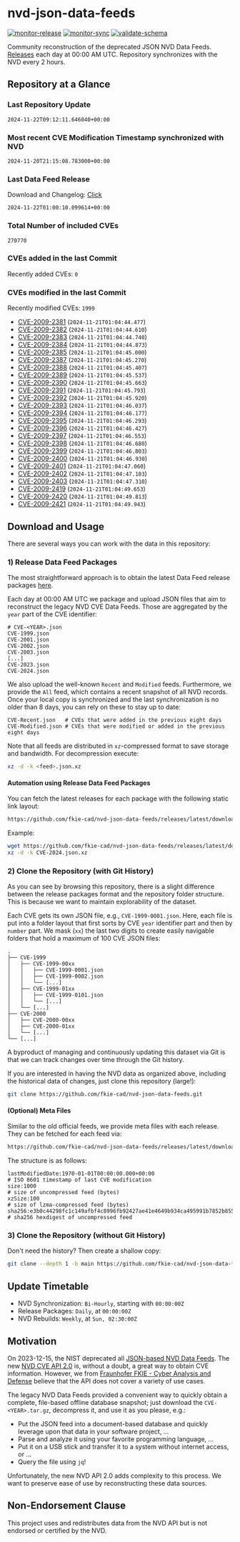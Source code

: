 # nvd-json-data-feeds

[![monitor-release](https://github.com/fkie-cad/nvd-json-data-feeds/actions/workflows/monitor_release.yml/badge.svg)](https://github.com/fkie-cad/nvd-json-data-feeds/actions/workflows/monitor_release.yml)
[![monitor-sync](https://github.com/fkie-cad/nvd-json-data-feeds/actions/workflows/monitor_sync.yml/badge.svg)](https://github.com/fkie-cad/nvd-json-data-feeds/actions/workflows/monitor_sync.yml)
[![validate-schema](https://github.com/fkie-cad/nvd-json-data-feeds/actions/workflows/validate_schema.yml/badge.svg)](https://github.com/fkie-cad/nvd-json-data-feeds/actions/workflows/validate_schema.yml)

Community reconstruction of the deprecated JSON NVD Data Feeds.
[Releases](https://github.com/fkie-cad/nvd-json-data-feeds/releases/latest) each day at 00:00 AM UTC.
Repository synchronizes with the NVD every 2 hours.

## Repository at a Glance

### Last Repository Update

```plain
2024-11-22T09:12:11.646040+00:00
```

### Most recent CVE Modification Timestamp synchronized with NVD

```plain
2024-11-20T21:15:08.783000+00:00
```

### Last Data Feed Release

Download and Changelog: [Click](https://github.com/fkie-cad/nvd-json-data-feeds/releases/latest)

```plain
2024-11-22T01:00:10.099614+00:00
```

### Total Number of included CVEs

```plain
270770
```

### CVEs added in the last Commit

Recently added CVEs: `0`



### CVEs modified in the last Commit

Recently modified CVEs: `1999`

- [CVE-2009-2381](CVE-2009/CVE-2009-23xx/CVE-2009-2381.json) (`2024-11-21T01:04:44.477`)
- [CVE-2009-2382](CVE-2009/CVE-2009-23xx/CVE-2009-2382.json) (`2024-11-21T01:04:44.610`)
- [CVE-2009-2383](CVE-2009/CVE-2009-23xx/CVE-2009-2383.json) (`2024-11-21T01:04:44.740`)
- [CVE-2009-2384](CVE-2009/CVE-2009-23xx/CVE-2009-2384.json) (`2024-11-21T01:04:44.873`)
- [CVE-2009-2385](CVE-2009/CVE-2009-23xx/CVE-2009-2385.json) (`2024-11-21T01:04:45.000`)
- [CVE-2009-2387](CVE-2009/CVE-2009-23xx/CVE-2009-2387.json) (`2024-11-21T01:04:45.270`)
- [CVE-2009-2388](CVE-2009/CVE-2009-23xx/CVE-2009-2388.json) (`2024-11-21T01:04:45.407`)
- [CVE-2009-2389](CVE-2009/CVE-2009-23xx/CVE-2009-2389.json) (`2024-11-21T01:04:45.537`)
- [CVE-2009-2390](CVE-2009/CVE-2009-23xx/CVE-2009-2390.json) (`2024-11-21T01:04:45.663`)
- [CVE-2009-2391](CVE-2009/CVE-2009-23xx/CVE-2009-2391.json) (`2024-11-21T01:04:45.793`)
- [CVE-2009-2392](CVE-2009/CVE-2009-23xx/CVE-2009-2392.json) (`2024-11-21T01:04:45.920`)
- [CVE-2009-2393](CVE-2009/CVE-2009-23xx/CVE-2009-2393.json) (`2024-11-21T01:04:46.037`)
- [CVE-2009-2394](CVE-2009/CVE-2009-23xx/CVE-2009-2394.json) (`2024-11-21T01:04:46.177`)
- [CVE-2009-2395](CVE-2009/CVE-2009-23xx/CVE-2009-2395.json) (`2024-11-21T01:04:46.293`)
- [CVE-2009-2396](CVE-2009/CVE-2009-23xx/CVE-2009-2396.json) (`2024-11-21T01:04:46.427`)
- [CVE-2009-2397](CVE-2009/CVE-2009-23xx/CVE-2009-2397.json) (`2024-11-21T01:04:46.553`)
- [CVE-2009-2398](CVE-2009/CVE-2009-23xx/CVE-2009-2398.json) (`2024-11-21T01:04:46.680`)
- [CVE-2009-2399](CVE-2009/CVE-2009-23xx/CVE-2009-2399.json) (`2024-11-21T01:04:46.803`)
- [CVE-2009-2400](CVE-2009/CVE-2009-24xx/CVE-2009-2400.json) (`2024-11-21T01:04:46.930`)
- [CVE-2009-2401](CVE-2009/CVE-2009-24xx/CVE-2009-2401.json) (`2024-11-21T01:04:47.060`)
- [CVE-2009-2402](CVE-2009/CVE-2009-24xx/CVE-2009-2402.json) (`2024-11-21T01:04:47.183`)
- [CVE-2009-2403](CVE-2009/CVE-2009-24xx/CVE-2009-2403.json) (`2024-11-21T01:04:47.310`)
- [CVE-2009-2419](CVE-2009/CVE-2009-24xx/CVE-2009-2419.json) (`2024-11-21T01:04:49.653`)
- [CVE-2009-2420](CVE-2009/CVE-2009-24xx/CVE-2009-2420.json) (`2024-11-21T01:04:49.813`)
- [CVE-2009-2421](CVE-2009/CVE-2009-24xx/CVE-2009-2421.json) (`2024-11-21T01:04:49.943`)


## Download and Usage

There are several ways you can work with the data in this repository:

### 1) Release Data Feed Packages

The most straightforward approach is to obtain the latest Data Feed release packages [here](https://github.com/fkie-cad/nvd-json-data-feeds/releases/latest).

Each day at 00:00 AM UTC we package and upload JSON files that aim to reconstruct the legacy NVD CVE Data Feeds.
Those are aggregated by the `year` part of the CVE identifier:

```
# CVE-<YEAR>.json
CVE-1999.json
CVE-2001.json
CVE-2002.json
CVE-2003.json
[...]
CVE-2023.json
CVE-2024.json
```

We also upload the well-known `Recent` and `Modified` feeds.
Furthermore, we provide the `All` feed, which contains a recent snapshot of all NVD records.
Once your local copy is synchronized and the last synchronization is no older than 8 days, you can rely on these to stay up to date:

```plain
CVE-Recent.json   # CVEs that were added in the previous eight days
CVE-Modified.json # CVEs that were modified or added in the previous eight days
```

Note that all feeds are distributed in `xz`-compressed format to save storage and bandwidth.
For decompression execute:

```sh
xz -d -k <feed>.json.xz
```

#### Automation using Release Data Feed Packages

You can fetch the latest releases for each package with the following static link layout:

```sh
https://github.com/fkie-cad/nvd-json-data-feeds/releases/latest/download/CVE-<YEAR>.json.xz
```

Example:

```sh
wget https://github.com/fkie-cad/nvd-json-data-feeds/releases/latest/download/CVE-2024.json.xz
xz -d -k CVE-2024.json.xz
```

### 2) Clone the Repository (with Git History)

As you can see by browsing this repository, there is a slight difference between the release packages format and the repository folder structure.
This is because we want to maintain explorability of the dataset.

Each CVE gets its own JSON file, e.g., `CVE-1999-0001.json`.
Here, each file is put into a folder layout that first sorts by CVE `year` identifier part and then by `number` part.
We mask (`xx`) the last two digits to create easily navigable folders that hold a maximum of 100 CVE JSON files:

```plain
.
├── CVE-1999
│   ├── CVE-1999-00xx
│   │   ├── CVE-1999-0001.json
│   │   ├── CVE-1999-0002.json
│   │   └── [...]
│   ├── CVE-1999-01xx
│   │   ├── CVE-1999-0101.json
│   │   └── [...]
│   └── [...]
├── CVE-2000
│   ├── CVE-2000-00xx
│   ├── CVE-2000-01xx
│   └── [...]
└── [...]
```

A byproduct of managing and continuously updating this dataset via Git is that we can track changes over time through the Git history.

If you are interested in having the NVD data as organized above, including the historical data of changes, just clone this repository (large!):

```sh
git clone https://github.com/fkie-cad/nvd-json-data-feeds.git
```

#### (Optional) Meta Files

Similar to the old official feeds, we provide meta files with each release. They can be fetched for each feed via:

```sh
https://github.com/fkie-cad/nvd-json-data-feeds/releases/latest/download/CVE-<YEAR>.meta
```

The structure is as follows:

```plain
lastModifiedDate:1970-01-01T00:00:00.000+00:00                          # ISO 8601 timestamp of last CVE modification
size:1000                                                               # size of uncompressed feed (bytes)
xzSize:100                                                              # size of lzma-compressed feed (bytes)
sha256:e3b0c44298fc1c149afbf4c8996fb92427ae41e4649b934ca495991b7852b855 # sha256 hexdigest of uncompressed feed
```

### 3) Clone the Repository (without Git History)

Don't need the history? Then create a shallow copy:

```sh
git clone --depth 1 -b main https://github.com/fkie-cad/nvd-json-data-feeds.git
```


## Update Timetable

* NVD Synchronization: `Bi-Hourly`, starting with `00:00:00Z`
* Release Packages: `Daily`, at `00:00:00Z`
* NVD Rebuilds: `Weekly`, at `Sun, 02:30:00Z`


## Motivation

On 2023-12-15, the NIST deprecated all [JSON-based NVD Data Feeds](https://nvd.nist.gov/vuln/data-feeds#divRetirementBanner-1).
The new [NVD CVE API 2.0](https://nvd.nist.gov/developers/vulnerabilities) is, without a doubt, a great way to obtain CVE information.
However, we from [Fraunhofer FKIE - Cyber Analysis and Defense](https://www.fkie.fraunhofer.de/en/departments/cad.html) believe that the API does not cover a variety of use cases.

The legacy NVD Data Feeds provided a convenient way to quickly obtain a complete, file-based offline database snapshot; just download the `CVE-<YEAR>.tar.gz`, decompress it, and use it as you please, e.g.:

- Put the JSON feed into a document-based database and quickly leverage upon that data in your software project, ...
- Parse and analyze it using your favorite programming language, ...
- Put it on a USB stick and transfer it to a system without internet access, or ...
- Query the file using `jq`!

Unfortunately, the new NVD API 2.0 adds complexity to this process.
We want to preserve ease of use by reconstructing these data sources.

## Non-Endorsement Clause

This project uses and redistributes data from the NVD API but is not endorsed or certified by the NVD.